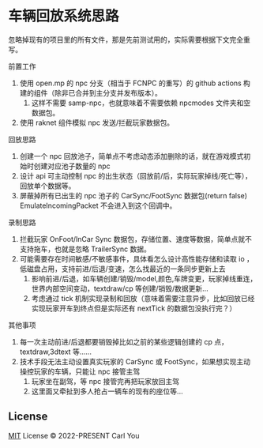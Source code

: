 # 车辆回放系统思路

忽略掉现有的项目里的所有文件，那是先前测试用的，实际需要根据下文完全重写。

前置工作

1. 使用 open.mp 的 npc 分支（相当于 FCNPC 的重写）的 github actions 构建的组件（除非已合并到主分支并发布版本）。
   1. 这样不需要 samp-npc，也就意味着不需要依赖 npcmodes 文件夹和空数据包。
2. 使用 raknet 组件模拟 npc 发送/拦截玩家数据包。

回放思路

1. 创建一个 npc 回放池子，简单点不考虑动态添加删除的话，就在游戏模式初始时创建对应池子数量的 npc
2. 设计 api 可主动控制 npc 的出生状态（回放前/后，实际玩家掉线/死亡等），回放单个数据等。
3. 屏蔽掉所有已出生的 npc 池子的 CarSync/FootSync 数据包(return false) EmulateIncomingPacket 不会进入到这个回调中。

录制思路

1. 拦截玩家 OnFoot/InCar Sync 数据包，存储位置、速度等数据，简单点就不支持拖车，也就是忽略 TrailerSync 数据。
2. 可能需要存在时间敏感/不敏感事件，具体看怎么设计高性能存储和读取 io ，低磁盘占用，支持前进/后退/变速，怎么找最近的一条同步更新上去
   1. 影响前进/后退，如车辆创建/销毁/model,颜色,车牌变更，玩家掉线重连，世界内部空间变动，textdraw/cp 等创建/销毁/数据更新...
   2. 考虑通过 tick 机制实现录制和回放（意味着需要注意异步，比如回放已经实现玩家开车到终点但是实际还有 nextTick 的数据包没执行完？）

其他事项

1. 每一次主动前进/后退都要销毁掉比如之前的某些逻辑创建的 cp 点，textdraw,3dtext 等……
2. 技术手段无法主动设置真实玩家的 CarSync 或 FootSync，如果想实现主动操控玩家的车辆，只能让 npc 接管主驾
   1. 玩家坐在副驾，等 npc 接管完再把玩家放回主驾
   2. 这里面又牵扯到多人抢占一辆车的现有的座位等...

## License

[MIT](./LICENSE) License © 2022-PRESENT Carl You
